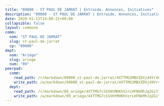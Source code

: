 ```yaml
---
title: "09000 - ST PAUL DE JARRAT | Entraide, Annonces, Initiatives"
description: "09000 - ST PAUL DE JARRAT | Entraide, Annonces, Initiatives"
date: 2020-01-11T14:09:21+09:00
collapsible: false
layout: commune
comm:
  nom: "ST PAUL DE JARRAT"
  slug: st-paul-de-jarrat
  cp: "09000"
dept:
  nom: "Ariège"
  slug: ariege
  num: "09"
peerpad:
  comm:
    read_path: /r/markdown/09000_st-paul-de-jarrat/4XTTMG3MBXZDXjd4Yr46VUSPFsc6qJruKpZeRnVWG6CPJ9JND
    write_path: /w/markdown/09000_st-paul-de-jarrat/4XTTMG3MBXZDXjd4Yr46VUSPFsc6qJruKpZeRnVWG6CPJ9JND-K3TgUztGKSvAKsQAa98TSDfNVByJWK6jKzUrbeWtFKGYoo4yTFTS3GUYkRaQXJbpHpzvEj55e7onBU5uRka75Lf2RorJ9L6piWwZxwenQpdvhGLK6AaQQnHyJCNEdMHmWLFMrF3o
  dept:
    read_path: /r/markdown/09_ariege/4XTTMG7cSSVHtMHKhVzrLHFNkMhJq2GiY37tW1RLaySvmC5m7
    write_path: /w/markdown/09_ariege/4XTTMG7cSSVHtMHKhVzrLHFNkMhJq2GiY37tW1RLaySvmC5m7-K3TgTss1C8HjViVkpwivQX7MahnqC11ekSJQuYEnrMDTmDE1FfJsoB9BatqQw5xZL2YVE8soFWdt5YbjPCiw8Nef7nnDAgssxyMxh5u11RAcuqPo3TLSQutK9TFNiNP3xhEoTkkD
---
```


